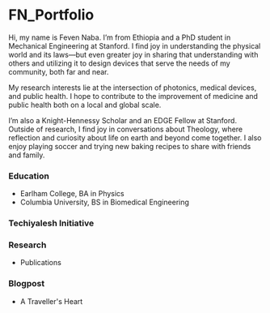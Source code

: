 # FN_Portfolio

Hi, my name is Feven Naba. I’m from Ethiopia and a PhD student in Mechanical Engineering at Stanford. I find joy in understanding the physical world and its laws—but even greater joy in sharing that understanding with others and utilizing it to design devices that serve the needs of my community, both far and near.

My research interests lie at the intersection of photonics, medical devices, and public health. I hope to contribute to the improvement of medicine and public health both on a local and global scale.

I’m also a Knight-Hennessy Scholar and an EDGE Fellow at Stanford. Outside of research, I find joy in conversations about Theology, where reflection and curiosity about life on earth and beyond come together. I also enjoy playing soccer and trying new baking recipes to share with friends and family.

### Education
- Earlham College, BA in Physics
- Columbia University, BS in Biomedical Engineering

### Techiyalesh Initiative

### Research
- Publications

### Blogpost
- A Traveller's Heart

